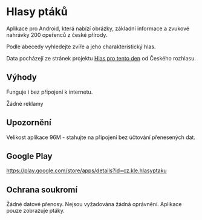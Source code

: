 # Hlasy ptáků

Aplikace pro Android, která nabízí obrázky, základní informace a
zvukové nahrávky 200 opeřenců z české přírody.

Podle abecedy vyhledejte zvíře a jeho charakteristický hlas.

Data pocházejí ze stránek projektu [Hlas pro tento den](https://rozhlas.cz/hlas) od Českého rozhlasu.

## Výhody

Funguje i bez připojení k internetu.

Žádné reklamy

## Upozornění

Velikost aplikace 96M - stahujte na připojení bez účtování
přenesených dat.

## Google Play

https://play.google.com/store/apps/details?id=cz.kle.hlasyptaku

## Ochrana soukromí

Žádné datové přenosy. Nejsou vyžadována žádná
oprávnění. Aplikace pouze zobrazuje ptáky.

